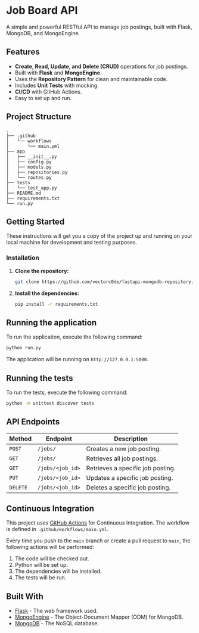 # Job Board API

A simple and powerful RESTful API to manage job postings, built with Flask, MongoDB, and MongoEngine.

## Features

- **Create, Read, Update, and Delete (CRUD)** operations for job postings.
- Built with **Flask** and **MongoEngine**.
- Uses the **Repository Pattern** for clean and maintainable code.
- Includes **Unit Tests** with mocking.
- **CI/CD** with GitHub Actions.
- Easy to set up and run.

## Project Structure

```
.
├── .github
│   └── workflows
│       └── main.yml
├── app
│   ├── __init__.py
│   ├── config.py
│   ├── models.py
│   ├── repositories.py
│   └── routes.py
├── tests
│   └── test_app.py
├── README.md
├── requirements.txt
└── run.py
```

## Getting Started

These instructions will get you a copy of the project up and running on your local machine for development and testing purposes.


### Installation

1.  **Clone the repository:**

    ```bash
    git clone https://github.com/vectorc0de/fastapi-mongodb-repository.git
    ```

2.  **Install the dependencies:**

    ```bash
    pip install -r requirements.txt
    ```

## Running the application

To run the application, execute the following command:

```bash
python run.py
```

The application will be running on `http://127.0.0.1:5000`.

## Running the tests

To run the tests, execute the following command:

```bash
python -m unittest discover tests
```

## API Endpoints

| Method | Endpoint | Description |
| --- | --- | --- |
| `POST` | `/jobs/` | Creates a new job posting. |
| `GET` | `/jobs/` | Retrieves all job postings. |
| `GET` | `/jobs/<job_id>` | Retrieves a specific job posting. |
| `PUT` | `/jobs/<job_id>` | Updates a specific job posting. |
| `DELETE` | `/jobs/<job_id>` | Deletes a specific job posting. |

## Continuous Integration

This project uses [GitHub Actions](https://github.com/features/actions) for Continuous Integration. The workflow is defined in `.github/workflows/main.yml`.

Every time you push to the `main` branch or create a pull request to `main`, the following actions will be performed:

1.  The code will be checked out.
2.  Python will be set up.
3.  The dependencies will be installed.
4.  The tests will be run.

## Built With

- [Flask](https://flask.palletsprojects.com/) - The web framework used.
- [MongoEngine](http://mongoengine.org/) - The Object-Document Mapper (ODM) for MongoDB.
- [MongoDB](https://www.mongodb.com/) - The NoSQL database.
